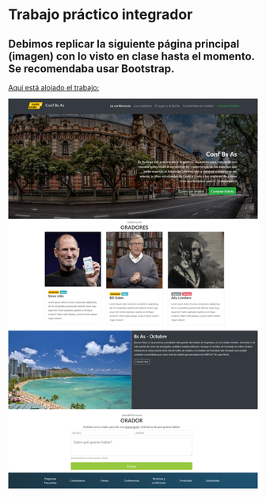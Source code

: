 # Trabajo práctico integrador

## Debimos replicar la siguiente página principal (imagen) con lo visto en clase hasta el momento. Se recomendaba usar Bootstrap.

[Aquí está alojado el trabajo:](https://francogenre.github.io/T.P.IntegradorBootstrap/index.html#)

![Imagen de cómo debe verse la web que debemos replicar](img/final_front.jpg)
